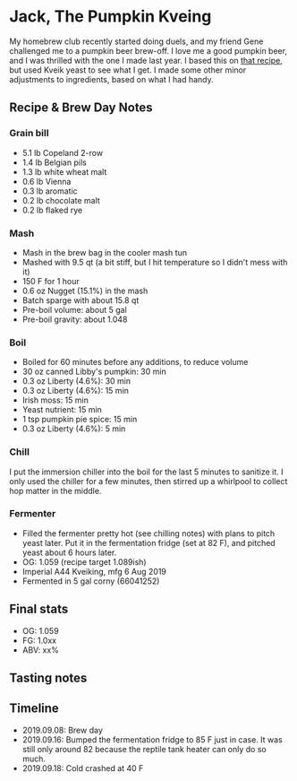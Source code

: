 # Jack, The Pumpkin Kveing
My homebrew club recently started doing duels, and my friend Gene challenged me to a pumpkin beer brew-off. I love me a good pumpkin beer, and I was thrilled with the one I made last year. I based this on [that recipe](../33-PumpkinAle/README.md), but used Kveik yeast to see what I get. I made some other minor adjustments to ingredients, based on what I had handy. 

## Recipe & Brew Day Notes
### Grain bill
- 5.1 lb Copeland 2-row
- 1.4 lb Belgian pils
- 1.3 lb white wheat malt
- 0.6 lb Vienna
- 0.3 lb aromatic
- 0.2 lb chocolate malt
- 0.2 lb flaked rye

### Mash
- Mash in the brew bag in the cooler mash tun
- Mashed with 9.5 qt (a bit stiff, but I hit temperature so I didn't mess with it)
- 150 F for 1 hour
- 0.6 oz Nugget (15.1%) in the mash
- Batch sparge with about 15.8 qt
- Pre-boil volume: about 5 gal
- Pre-boil gravity: about 1.048

### Boil
- Boiled for 60 minutes before any additions, to reduce volume
- 30 oz canned Libby's pumpkin: 30 min
- 0.3 oz Liberty (4.6%): 30 min
- 0.3 oz Liberty (4.6%): 15 min
- Irish moss: 15 min
- Yeast nutrient: 15 min
- 1 tsp pumpkin pie spice: 15 min
- 0.3 oz Liberty (4.6%): 5 min

### Chill
I put the immersion chiller into the boil for the last 5 minutes to sanitize it. I only used the chiller for a few minutes, then stirred up a whirlpool to collect hop matter in the middle.

### Fermenter
- Filled the fermenter pretty hot (see chilling notes) with plans to pitch yeast later. Put it in the fermentation fridge (set at 82 F), and pitched yeast about 6 hours later. 
- OG: 1.059 (recipe target 1.089ish)
- Imperial A44 Kveiking, mfg 6 Aug 2019
- Fermented in 5 gal corny (66041252)

## Final stats
- OG: 1.059
- FG: 1.0xx
- ABV: xx%

## Tasting notes

## Timeline
- 2019.09.08: Brew day
- 2019.09.16: Bumped the fermentation fridge to 85 F just in case. It was still only around 82 because the reptile tank heater can only do so much. 
- 2019.09.18: Cold crashed at 40 F
